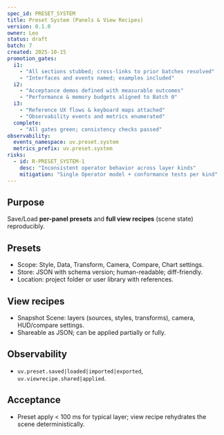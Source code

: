 ```yaml
---
spec_id: PRESET_SYSTEM
title: Preset System (Panels & View Recipes)
version: 0.1.0
owner: Leo
status: draft
batch: 7
created: 2025-10-15
promotion_gates:
  i1:
    - "All sections stubbed; cross-links to prior batches resolved"
    - "Interfaces and events named; examples included"
  i2:
    - "Acceptance demos defined with measurable outcomes"
    - "Performance & memory budgets aligned to Batch 0"
  i3:
    - "Reference UX flows & keyboard maps attached"
    - "Observability events and metrics enumerated"
  complete:
    - "All gates green; consistency checks passed"
observability:
  events_namespace: uv.preset.system
  metrics_prefix: uv.preset.system
risks:
  - id: R-PRESET_SYSTEM-1
    desc: "Inconsistent operator behavior across layer kinds"
    mitigation: "Single Operator model + conformance tests per kind"
---
```


## Purpose
Save/Load **per-panel presets** and **full view recipes** (scene state) reproducibly.

## Presets
- Scope: Style, Data, Transform, Camera, Compare, Chart settings.
- Store: JSON with schema version; human-readable; diff-friendly.
- Location: project folder or user library with references.

## View recipes
- Snapshot Scene: layers (sources, styles, transforms), camera, HUD/compare settings.
- Shareable as JSON; can be applied partially or fully.

## Observability
- `uv.preset.saved|loaded|imported|exported`, `uv.viewrecipe.shared|applied`.

## Acceptance
- Preset apply < 100 ms for typical layer; view recipe rehydrates the scene deterministically.
